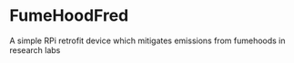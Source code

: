 # FumeHoodFred
A simple RPi retrofit device which mitigates emissions from fumehoods in research labs
